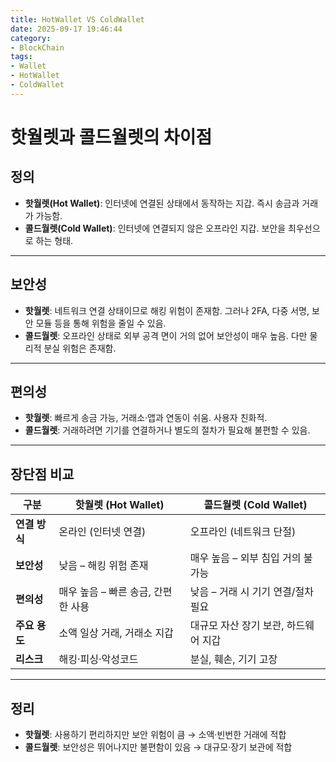 ```yaml
---
title: HotWallet VS ColdWallet
date: 2025-09-17 19:46:44
category:
- BlockChain
tags:
- Wallet
- HotWallet
- ColdWallet
---
```


# 핫월렛과 콜드월렛의 차이점

## 정의
- **핫월렛(Hot Wallet)**: 인터넷에 연결된 상태에서 동작하는 지갑. 즉시 송금과 거래가 가능함.
- **콜드월렛(Cold Wallet)**: 인터넷에 연결되지 않은 오프라인 지갑. 보안을 최우선으로 하는 형태.

---

## 보안성
- **핫월렛**: 네트워크 연결 상태이므로 해킹 위험이 존재함. 그러나 2FA, 다중 서명, 보안 모듈 등을 통해 위험을 줄일 수 있음.
- **콜드월렛**: 오프라인 상태로 외부 공격 면이 거의 없어 보안성이 매우 높음. 다만 물리적 분실 위험은 존재함.

---

## 편의성
- **핫월렛**: 빠르게 송금 가능, 거래소·앱과 연동이 쉬움. 사용자 친화적.
- **콜드월렛**: 거래하려면 기기를 연결하거나 별도의 절차가 필요해 불편할 수 있음.

---

## 장단점 비교

| 구분         | 핫월렛 (Hot Wallet)                    | 콜드월렛 (Cold Wallet)                   |
|--------------|-----------------------------------------|-------------------------------------------|
| **연결 방식** | 온라인 (인터넷 연결)                  | 오프라인 (네트워크 단절)                  |
| **보안성**   | 낮음 – 해킹 위험 존재                  | 매우 높음 – 외부 침입 거의 불가능          |
| **편의성**   | 매우 높음 – 빠른 송금, 간편한 사용     | 낮음 – 거래 시 기기 연결/절차 필요         |
| **주요 용도** | 소액 일상 거래, 거래소 지갑            | 대규모 자산 장기 보관, 하드웨어 지갑       |
| **리스크**   | 해킹·피싱·악성코드                     | 분실, 훼손, 기기 고장                     |

---

## 정리
- **핫월렛**: 사용하기 편리하지만 보안 위험이 큼 → 소액·빈번한 거래에 적합  
- **콜드월렛**: 보안성은 뛰어나지만 불편함이 있음 → 대규모·장기 보관에 적합  
